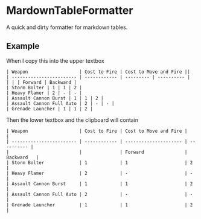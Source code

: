 # MardownTableFormatter

A quick and dirty formatter for markdown tables.

## Example

When I copy this into the upper textbox

    | Weapon                   | Cost to Fire | Cost to Move and Fire ||
    | ------------------------ | ------------ | --------- | ---------- |
    | | | Forward | Backward |
    | Storm Bolter | 1 | 1 | 2 |
    | Heavy Flamer | 2 | - | - |
    | Assault Cannon Burst | 1 | 1 | 2 |
    | Assault Cannon Full Auto | 2 | - | - |
    | Grenade Launcher | 1 | 1 | 2 |

Then the lower textbox and the clipboard will contain

    | Weapon                   | Cost to Fire | Cost to Move and Fire |            |
    | ------------------------ | ------------ | --------------------- | ---------- |
    |                          |              | Forward               | Backward   |
    | Storm Bolter             | 1            | 1                     | 2          |
    | Heavy Flamer             | 2            | -                     | -          |
    | Assault Cannon Burst     | 1            | 1                     | 2          |
    | Assault Cannon Full Auto | 2            | -                     | -          |
    | Grenade Launcher         | 1            | 1                     | 2          |
